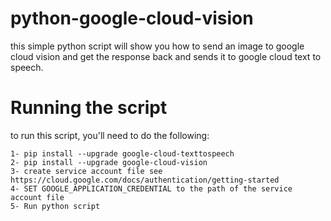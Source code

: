 # python-google-cloud-vision
this simple python script will show you how to send an image to google cloud vision and get the response back and sends it to google cloud text to speech.

# Running the script
to run this script, you'll need to do the following:

	1- pip install --upgrade google-cloud-texttospeech
	2- pip install --upgrade google-cloud-vision
	3- create service account file see https://cloud.google.com/docs/authentication/getting-started
	4- SET GOOGLE_APPLICATION_CREDENTIAL to the path of the service account file
	5- Run python script

